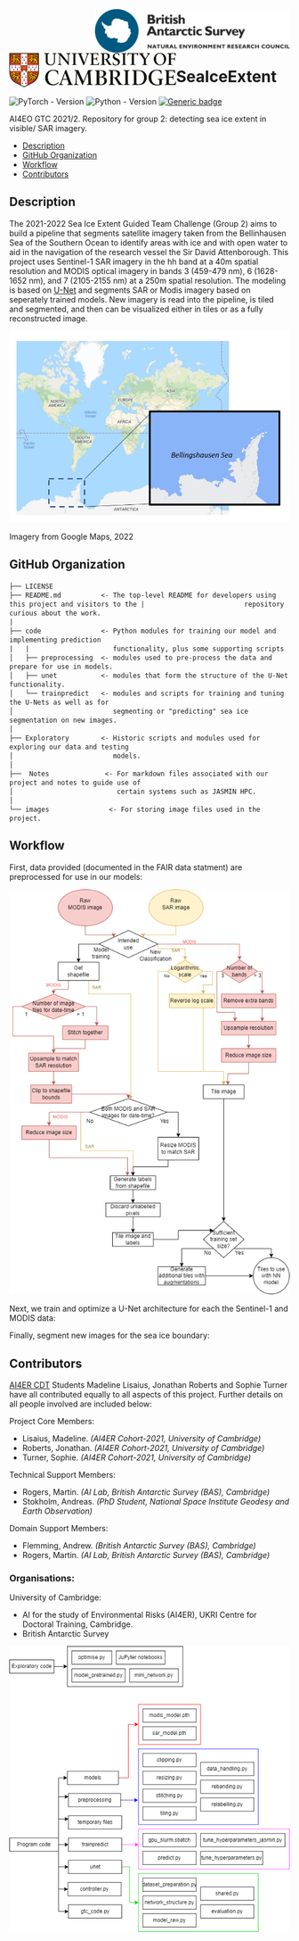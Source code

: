 <br></br>
[<img align="right" src=images/BAS_logo_colour.jpg width=350px>](https://bas.ac.uk/ai)
[<img align="left" src=images/cambridge_university2.svg width=300px>](https://ai4er-cdt.esc.cam.ac.uk/)

<br><br><br>

# SeaIceExtent 

![PyTorch - Version](https://img.shields.io/badge/PYTORCH-1.4+-red?style=for-the-badge&logo=pytorch) 
![Python - Version](https://img.shields.io/badge/PYTHON-3.6+-red?style=for-the-badge&logo=python&logoColor=white)
[![Generic badge](https://img.shields.io/badge/License-MIT-red.svg?style=for-the-badge)](https://github.com/ai4er-cdt/SeaIceExtent/blob/main/LICENSE)

AI4EO GTC 2021/2. Repository for group 2: detecting sea ice extent in visible/ SAR imagery.

- [Description](#description)
- [GitHub Organization](#github-organization)
- [Workflow](#workflow)
- [Contributors](#contributors)


## Description
The 2021-2022 Sea Ice Extent Guided Team Challenge (Group 2) aims to build a pipeline that segments satellite imagery taken from the Bellinhausen Sea of the Southern Ocean to identify areas with ice and with open water to aid in the navigation of the research vessel the Sir David Attenborough. This project uses Sentinel-1 SAR imagery in the hh band at a 40m spatial resolution and MODIS optical imagery in bands 3 (459-479 nm), 6 (1628-1652 nm), and 7 (2105-2155 nm) at a 250m spatial resolution. The modeling is based on [U-Net](https://github.com/milesial/Pytorch-UNet) and segments SAR or Modis imagery based on seperately trained models. New imagery is read into the pipeline, is tiled and segmented, and then can be visualized either in tiles or as a fully reconstructed image. 

![bellingshausen sea](images/bellingshausenSea.JPG?raw=true "Bellingshausen Sea; Google Maps 2022")

Imagery from Google Maps, 2022



## GitHub Organization
```
├── LICENSE
├── README.md          <- The top-level README for developers using this project and visitors to the |                         repository curious about the work.
|
├── code               <- Python modules for training our model and implementing prediction           
|   |                     functionality, plus some supporting scripts
│   ├── preprocessing  <- modules used to pre-process the data and prepare for use in models.
│   ├── unet           <- modules that form the structure of the U-Net functionality.
│   └── trainpredict   <- modules and scripts for training and tuning the U-Nets as well as for 
│                         segmenting or "predicting" sea ice segmentation on new images.
│
├── Exploratory        <- Historic scripts and modules used for exploring our data and testing 
│                         models.
│
├──  Notes              <- For markdown files associated with our project and notes to guide use of 
│                          certain systems such as JASMIN HPC. 
│
└── images               <- For storing image files used in the project.
```


## Workflow

First, data provided (documented in the FAIR data statment) are preprocessed for use in our models:

![preprocessingflowchart](images/PreprocessingFlowchart2.JPG?raw=true "Preprocessing flowchart")


Next, we train and optimize a U-Net architecture for each the Sentinel-1 and MODIS data:


Finally, segment new images for the sea ice boundary:


## Contributors

[AI4ER CDT](https://ai4er-cdt.esc.cam.ac.uk) Students Madeline Lisaius, Jonathan Roberts and Sophie Turner have all contributed equally to all aspects of this project. Further details on all people involved are included below:

Project Core Members:
- Lisaius, Madeline. *(AI4ER Cohort-2021, University of Cambridge)*
- Roberts, Jonathan. *(AI4ER Cohort-2021, University of Cambridge)*
- Turner, Sophie. *(AI4ER Cohort-2021, University of Cambridge)*

Technical Support Members:
- Rogers, Martin. *(AI Lab, British Antarctic Survey (BAS), Cambridge)*
- Stokholm, Andreas. *(PhD Student, National Space Institute Geodesy and Earth Observation)*

Domain Support Members:
- Flemming, Andrew. *(British Antarctic Survey (BAS), Cambridge)*
- Rogers, Martin. *(AI Lab, British Antarctic Survey (BAS), Cambridge)*

### Organisations:
University of Cambridge:
- AI for the study of Environmental Risks (AI4ER), UKRI Centre for Doctoral Training, Cambridge.
- British Antarctic Survey

![programstructure](images/program_structure2.JPG?raw=true "Program structure")
